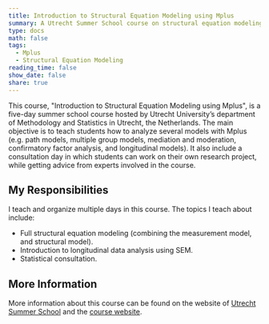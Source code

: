 ```yaml
---
title: Introduction to Structural Equation Modeling using Mplus
summary: A Utrecht Summer School course on structural equation modeling using Mplus.
type: docs
math: false
tags:
  - Mplus
  - Structural Equation Modeling
reading_time: false
show_date: false
share: true
---
```


This course, "Introduction to Structural Equation Modeling using Mplus", is a five-day summer school course hosted by Utrecht University’s department of Methodology and Statistics in Utrecht, the Netherlands. The main objective is to teach students how to analyze several models with Mplus (e.g. path models, multiple group models, mediation and moderation, confirmatory factor analysis, and longitudinal models). It also include a consultation day in which students can work on their own research project, while getting advice from experts involved in the course. 

## My Responsibilities
I teach and organize multiple days in this course. The topics I teach about include: 

- Full structural equation modeling (combining the measurement model, and structural model).
- Introduction to longitudinal data analysis using SEM. 
- Statistical consultation. 

## More Information
More information about this course can be found on the website of [Utrecht Summer School](https://utrechtsummerschool.nl/courses/data-science/introduction-to-structural-equation-modeling-using-mplus) and the [course website](https://utrechtuniversity.github.io/S20/).  
